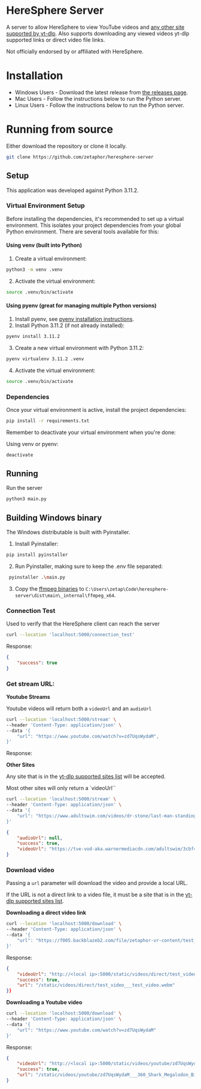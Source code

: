 # HereSphere Server

A server to allow HereSphere to view YouTube videos and [any other site supported by yt-dlp](https://github.com/yt-dlp/yt-dlp/blob/master/supportedsites.md). Also supports downloading any viewed videos yt-dlp supported links or direct video file links.

Not officially endorsed by or affiliated with HereSphere.

# Installation

* Windows Users - Download the latest release from [the releases page](https://github.com/Zetaphor/heresphere-server/releases).
* Mac Users - Follow the instructions below to run the Python server.
* Linux Users - Follow the instructions below to run the Python server.

# Running from source

Either download the repository or clone it locally.


```bash
git clone https://github.com/zetaphor/heresphere-server
```

## Setup

This application was developed against Python 3.11.2.

### Virtual Environment Setup

Before installing the dependencies, it's recommended to set up a virtual environment. This isolates your project dependencies from your global Python environment. There are several tools available for this:

#### Using venv (built into Python)

1. Create a virtual environment:

```bash
python3 -m venv .venv
```

2. Activate the virtual environment:

```bash
source .venv/bin/activate
```

#### Using pyenv (great for managing multiple Python versions)

1. Install pyenv, see [pyenv installation instructions](https://github.com/pyenv/pyenv).
2. Install Python 3.11.2 (if not already installed):

```bash
pyenv install 3.11.2
```
3. Create a new virtual environment with Python 3.11.2:

```bash
pyenv virtualenv 3.11.2 .venv
```

4. Activate the virtual environment:

```bash
source .venv/bin/activate
```

### Dependencies

Once your virtual environment is active, install the project dependencies:
```bash
pip install -r requirements.txt
```

Remember to deactivate your virtual environment when you're done:

Using venv or pyenv:
```bash
deactivate
```

## Running

Run the server
```bash
python3 main.py
```

## Building Windows binary

The Windows distributable is built with Pyinstaller.

1. Install Pyinstaller:

```bash
pip install pyinstaller
```

2. Run Pyinstaller, making sure to keep the .env file separated:

```bash
 pyinstaller .\main.py
 ```

3. Copy the [ffmpeg binaries](https://github.com/yt-dlp/FFmpeg-Builds#ffmpeg-static-auto-builds) to `C:\Users\zetap\Code\heresphere-server\dist\main\_internal\ffmpeg_x64`.

### Connection Test

Used to verify that the HereSphere client can reach the server

```bash
curl --location 'localhost:5000/connection_test'
```

Response:

```json
{
    "success": true
}
```

### Get stream URL:

**Youtube Streams**

Youtube videos will return both a `videoUrl` and an `audioUrl`

```bash
curl --location 'localhost:5000/stream' \
--header 'Content-Type: application/json' \
--data '{
    "url": "https://www.youtube.com/watch?v=zd7UqsWydaM",
}'
```

Response:

**Other Sites**

Any site that is in the [yt-dlp supported sites list](https://github.com/yt-dlp/yt-dlp/blob/master/supportedsites.md) will be accepted.

Most other sites will only return a `videoUrl``

```bash
curl --location 'localhost:5000/stream' \
--header 'Content-Type: application/json' \
--data '{
    "url": "https://www.adultswim.com/videos/dr-stone/last-man-standing"
}'
````

```json
{
    "audioUrl": null,
    "success": true,
    "videoUrl": "https://tve-vod-aka.warnermediacdn.com/adultswim/3cbf4094adea04217dd1750ab1101604/layer7/layer7_bk.m3u8?hdntl=exp=1707221031~acl=%2fadultswim%2f3cbf4094adea04217dd1750ab1101604%2f*~hmac=0cd211dfc01f28416fc97b50aec0f79aff4e8c4890a295ba0ed22799a429be3b"
}
```

### Download video

Passing a `url` parameter will download the video and provide a local URL.

If the URL is not a direct link to a video file, it must be a site that is in the [yt-dlp supported sites list](https://github.com/yt-dlp/yt-dlp/blob/master/supportedsites.md).

**Downloading a direct video link**

```bash
curl --location 'localhost:5000/download' \
--header 'Content-Type: application/json' \
--data '{
    "url": "https://f005.backblazeb2.com/file/zetaphor-vr-content/test_video.webm"
}'
```

Response:

```json
{
    "videoUrl": "http://<local ip>:5000/static/videos/direct/test_video___test_video.webm",
    "success": true,
    "url": "/static/videos/direct/test_video___test_video.webm"
}}
```

**Downloading a Youtube video**

```bash
curl --location 'localhost:5000/download' \
--header 'Content-Type: application/json' \
--data '{
    "url": "https://www.youtube.com/watch?v=zd7UqsWydaM"
}'
```

Response:

```json
{
    "videoUrl": "http://<local ip>:5000/static/videos/youtube/zd7UqsWydaM___360_Shark_Megalodon_Bites_The_Ship_The_Largest_Shark_In_The_World_Vr_360_Video___3840x2160.webm",
    "success": true,
    "url": "/static/videos/youtube/zd7UqsWydaM___360_Shark_Megalodon_Bites_The_Ship_The_Largest_Shark_In_The_World_Vr_360_Video___3840x2160.webm"
}
```
